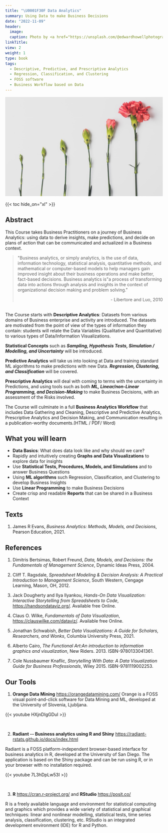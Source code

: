 ```yaml
---
title: "\U0001F30F Data Analytics"
summary: Using Data to make Business Decisions
date: "2022-11-09"
header:
  image:
  caption: Photo by <a href="https://unsplash.com/@edwardhowellphotography?utm_source=unsplash&utm_medium=referral&utm_content=creditCopyText">Edward Howell</a> on <a href="https://unsplash.com/s/photos/graphs?utm_source=unsplash&utm_medium=referral&utm_content=creditCopyText">Unsplash</a>
linkTitle: 
view: 2
weight: 1
type: book
tags: 
  - Descriptive, Predictive, and Prescriptive Analytics
  - Regression, Classification, and Clustering
  - FOSS software
  - Business Workflow based on Data
---
```


![](featured.jpg)

{{< toc hide_on="xl" >}}

## Abstract

This Course takes Business Practitioners on a journey of Business Analytics: using data to derive insights, make predictions, and decide on plans of action that can be communicated and actualized in a Business context.

> "Business analytics, or simply analytics, is the use of data, information technology, statistical analysis, quantitative methods, and mathematical or computer-based models to help managers gain improved insight about their business operations and make better, fact-based decisions. Business analytics is"a process of transforming data into actions through analysis and insights in the context of organizational decision making and problem solving."<div style="text-align: right"> - Libertore and Luo, 2010 </div>

<br> The Course starts with **Descriptive Analytics**: Datasets from various domains of Business enterprise and activity are introduced. The datasets are motivated from the point of view of the types of information they contain: students will relate the Data Variables (Qualitative and Quantitative) to various types of Data/Information Visualizations.

**Statistical Concepts** such as ***Sampling, Hypothesis Tests, Simulation / Modelling, and Uncertainty*** will be introduced.

**Predictive Analytics** will take us into looking at Data and training standard ML algorithms to make predictions with new Data. ***Regression, Clustering, and Classification*** will be covered.

**Prescriptive Analytics** will deal with coming to terms with the uncertainty in Predictions, and using tools such as both ***ML, Linear/non-Linear Programming, and Decision-Making*** to make Business Decisions, with an assessment of the Risks involved.

The Course will culminate in a full **Business Analytics Workflow** that includes Data Gathering and Cleaning, Descriptive and Predictive Analytics, Prescriptive Analytics and Decision Making, and Communication resulting in a publication-worthy documents.(HTML / PDF/ Word)

## What you will learn

-   **Data Basics**: What does data look like and why should we care?
-   Rapidly and intuitively creating **Graphs and Data Visualizations** to explore data for insights
-   Use **Statistical Tests, Procedures, Models, and Simulations** and to answer Business Questions
-   Using **ML algorithms** such Regression, Classification, and Clustering to develop Business Insights
-   Use **Linear Programming** to make Business Decisions
-   Create crisp and readable **Reports** that can be shared in a Business Context

## Texts

1.  James R Evans, *Business Analytics: Methods, Models, and Decisions*, Pearson Education, 2021.

## References

1.  Dimitris Bertsimas, Robert Freund, *Data, Models, and Decisions: the Fundamentals of Management Science*, Dynamic Ideas Press, 2004.

2.  Cliff T. Ragsdale, *Spreadsheet Modeling & Decision Analysis: A Practical Introduction to Management Science*, South Western, Cengage Learning, Mason, OH, 2012.

3.  Jack Dougherty and Ilya Ilyankou, *Hands-On Data Visualization: Interactive Storytelling from Spreadsheets to Code*, <https://handsondataviz.org/>. Available free Online.

4.  Claus O. Wilke, *Fundamentals of Data Visualization*, <https://clauswilke.com/dataviz/>. Available free Online.

5.  Jonathan Schwabish, *Better Data Visualizations: A Guide for Scholars, Researchers, and Wonks*, Columbia University Press, 2021.

6.  Alberto Cairo, *The Functional Art:An introduction to information graphics and visualization*, New Riders. 2013. ISBN-9780133041361.

7.  Cole Nussbaumer Knaflic, *Storytelling With Data: A Data Visualization Guide for Business Professionals*, Wiley 2015. ISBN-9781119002253.

## Our Tools

1.  **Orange Data Mining** <https://orangedatamining.com/> Orange is a FOSS visual point-and-click software for Data Mining and ML, developed at the University of Slovenia, Ljubljana.

{{< youtube HXjnDIgGDuI >}}

<br>

2.  **Radiant -- Business analytics using R and Shiny** <https://radiant-rstats.github.io/docs/index.html>

Radiant is a FOSS platform-independent browser-based interface for business analytics in R, developed at the University of San Diego. The application is based on the Shiny package and can be run using R, or in your browser with no installation required.

{{< youtube 7L3hDpLw53I >}}

<br>

3.  **R** <https://cran.r-project.org/> and **RStudio** <https://posit.co/>

R is a freely available language and environment for statistical computing and graphics which provides a wide variety of statistical and graphical techniques: linear and nonlinear modelling, statistical tests, time series analysis, classification, clustering, etc. RStudio is an integrated development environment (IDE) for R and Python.
